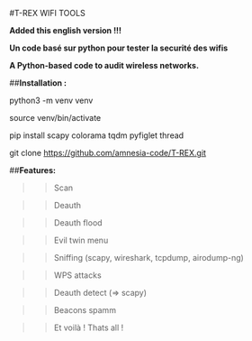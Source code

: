#T-REX WIFI TOOLS

__Added this english version !!!__


**Un code basé sur python pour tester la securité des wifis**

**A Python-based code to audit wireless networks.**

##**Installation :**

python3 -m venv venv

source venv/bin/activate

pip install scapy colorama tqdm pyfiglet thread


git clone https://github.com/amnesia-code/T-REX.git


##**Features:**
  
  >>Scan
  
  >>Deauth
  
  >>Deauth flood
  
  >>Evil twin menu
  
  >>Sniffing (scapy, wireshark, tcpdump, airodump-ng)
  
  >>WPS attacks

  >>Deauth detect (=> scapy)

  >>Beacons spamm
  
  >>Et voilà !
  >>Thats all !






